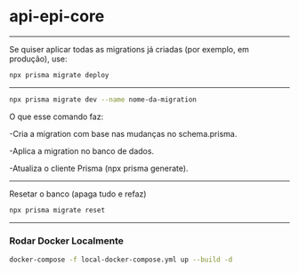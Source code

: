 # api-epi-core
---
Se quiser aplicar todas as migrations já criadas (por exemplo, em produção), use:
```bash
npx prisma migrate deploy
```
---
```bash
npx prisma migrate dev --name nome-da-migration
```
O que esse comando faz:

-Cria a migration com base nas mudanças no schema.prisma.

-Aplica a migration no banco de dados.

-Atualiza o cliente Prisma (npx prisma generate).

---
Resetar o banco (apaga tudo e refaz)
```bash
npx prisma migrate reset
```
---
### Rodar Docker Localmente

```bash
docker-compose -f local-docker-compose.yml up --build -d
```
